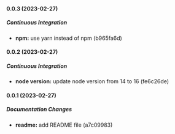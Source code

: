 #### 0.0.3 (2023-02-27)

##### Continuous Integration

* **npm:**  use yarn instead of npm (b965fa6d)

#### 0.0.2 (2023-02-27)

##### Continuous Integration

* **node version:**  update node version from 14 to 16 (fe6c26de)

#### 0.0.1 (2023-02-27)

##### Documentation Changes

* **readme:**  add README file (a7c09983)

